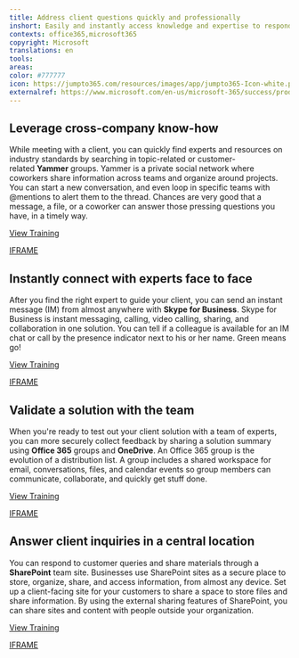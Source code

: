 ```yaml
---
title: Address client questions quickly and professionally
inshort: Easily and instantly access knowledge and expertise to respond effectively to a client question about industry standards and requirements.&#xA0;
contexts: office365,microsoft365
copyright: Microsoft
translations: en
tools: 
areas: 
color: #777777
icon: https://jumpto365.com/resources/images/app/jumpto365-Icon-white.png
externalref: https://www.microsoft.com/en-us/microsoft-365/success/productivitylibrary/address-client-questions-quickly-and-professionally
---
```


## Leverage cross-company know-how

While meeting with a client, you can quickly find experts and resources on industry standards by searching in topic-related or customer-related **Yammer** groups. Yammer is a private social network where coworkers share information across teams and organize around projects. You can start a new conversation, and even loop in specific teams with @mentions to alert them to the thread. Chances are very good that a message, a file, or a coworker can answer those pressing questions you have, in a timely way.

[View Training](https://support.office.com/en-US/article/Finding-answers-fast-17342f0d-1a52-406f-8649-e846ece66f39)

[IFRAME](https://www.microsoft.com/en-us/videoplayer/embed/RE1UCma)

## Instantly connect with experts face to face

After you find the right expert to guide your client, you can send an instant message (IM) from almost anywhere with **Skype for Business**. Skype for Business is instant messaging, calling, video calling, sharing, and collaboration in one solution. You can tell if a colleague is available for an IM chat or call by the presence indicator next to his or her name. Green means go!   

[View Training](https://support.office.com/en-US/article/Send-an-IM-in-Skype-for-Business-48c07e01-c833-4c63-8505-0fda906ef33b)

[IFRAME](https://www.microsoft.com/en-us/videoplayer/embed/RE1TMj8)

## Validate a solution with the team

When you're ready to test out your client solution with a team of experts, you can more securely collect feedback by sharing a solution summary using **Office 365** groups and **OneDrive**. An Office 365 group is the evolution of a distribution list. A group includes a shared workspace for email, conversations, files, and calendar events so group members can communicate, collaborate, and quickly get stuff done.

[View Training](https://support.office.com/en-us/article/Share-group-files-749bc73b-90c9-4760-9b6f-9aa1cf01b403?ui=en-US&rs=en-US&ad=US)

[IFRAME](https://www.microsoft.com/en-us/videoplayer/embed/RE1TwT5)

## Answer client inquiries in a central location

You can respond to customer queries and share materials through a **SharePoint** team site. Businesses use SharePoint sites as a secure place to store, organize, share, and access information, from almost any device. Set up a client-facing site for your customers to share a space to store files and share information. By using the external sharing features of SharePoint, you can share sites and content with people outside your organization.

[View Training](https://support.office.com/article/Create-a-team-site-in-SharePoint-Online-ef10c1e7-15f3-42a3-98aa-b5972711777d)

[IFRAME](https://www.microsoft.com/en-us/videoplayer/embed/RE1UCma)

